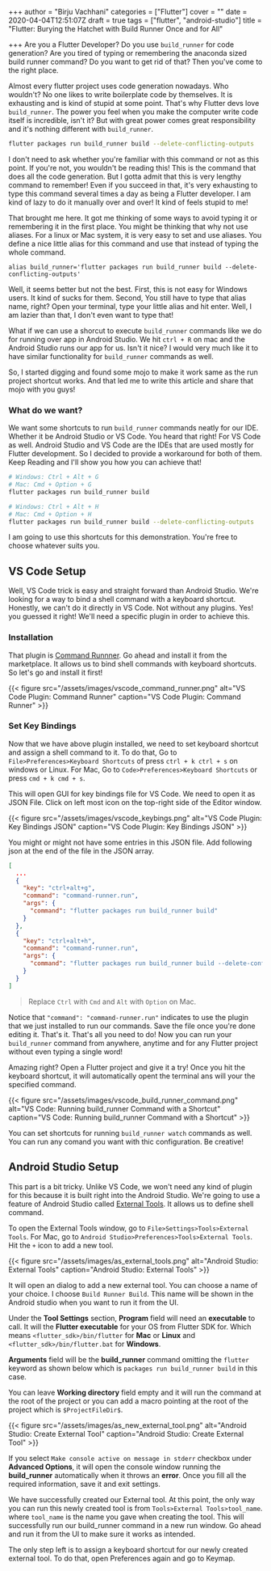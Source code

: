 +++
author = "Birju Vachhani"
categories = ["Flutter"]
cover = ""
date = 2020-04-04T12:51:07Z
draft = true
tags = ["flutter", "android-studio"]
title = "Flutter: Burying the Hatchet with Build Runner Once and for All"

+++
Are you a Flutter Developer? Do you use `build_runner` for code generation? Are you tired of typing or remembering the anaconda sized build runner command? Do you want to get rid of that? Then you've come to the right place.

Almost every flutter project uses code generation nowadays. Who wouldn't? No one likes to write boilerplate code by themselves. It is exhausting and is kind of stupid at some point. That's why Flutter devs love `build_runner`. The power you feel when you make the computer write code itself is incredible, isn't it? But with great power comes great responsibility and it's nothing different with `build_runner`.

```bash
flutter packages run build_runner build --delete-conflicting-outputs
```

I don't need to ask whether you're familiar with this command or not as this point. If you're not, you wouldn't be reading this! This is the command that does all the code generation. But I gotta admit that this is very lengthy command to remember! Even if you succeed in that, it's very exhausting to type this command several times a day as being a Flutter developer. I am kind of lazy to do it manually over and over! It kind of feels stupid to me!

That brought me here. It got me thinking of some ways to avoid typing it or remembering it in the first place. You might be thinking that why not use aliases. For a linux or Mac system, it is very easy to set and use aliases. You define a nice little alias for this command and use that instead of typing the whole command.

```shell
alias build_runner='flutter packages run build_runner build --delete-conflicting-outputs'
```

Well, it seems better but not the best. First, this is not easy for Windows users. It kind of sucks for them. Second, You still have to type that alias name, right? Open your terminal, type your little alias and hit enter. Well, I am lazier than that, I don't even want to type that!

What if we can use a shorcut to execute `build_runner` commands like we do for running over app in Android Studio. We hit `ctrl + R` on mac and the Android Studio runs our app for us. Isn't it nice? I would very much like it to have similar functionality for `build_runner` commands as well.

So, I started digging and found some mojo to make it work same as the run project shortcut works. And that led me to write this article and share that mojo with you guys!

### What do we want?

We want some shortcuts to run `build_runner` commands neatly for our IDE. Whether it be Android Studio or VS Code. You heard that right! For VS Code as well. Android Studio and VS Code are the IDEs that are used mostly for Flutter development. So I decided to provide a workaround for both of them. Keep Reading and I'll show you how you can achieve that!

```bash
# Windows: Ctrl + Alt + G
# Mac: Cmd + Option + G
flutter packages run build_runner build
```

```bash
# Windows: Ctrl + Alt + H
# Mac: Cmd + Option + H
flutter packages run build_runner build --delete-conflicting-outputs
```

I am going to use this shortcuts for this demonstration. You're free to choose whatever suits you.

## VS Code Setup

Well, VS Code trick is easy and straight forward than Android Studio. We're looking for a way to bind a shell command with a keyboard shortcut. Honestly, we can't do it directly in VS Code. Not without any plugins. Yes! you guessed it right! We'll need a specific plugin in order to achieve this.

### Installation

That plugin is [Command Runnner](https://marketplace.visualstudio.com/items?itemName=edonet.vscode-command-runner). Go ahead and install it from the marketplace. It allows us to bind shell commands with keyboard shortcuts. So let's go and install it first!

{{< figure src="/assets/images/vscode_command_runner.png" alt="VS Code Plugin: Command Runner" caption="VS Code Plugin: Command Runner" >}}

### Set Key Bindings

Now that we have above plugin installed, we need to set keyboard shortcut and assign a shell command to it. To do that, Go to `File>Preferences>Keyboard Shortcuts` of press `ctrl + k ctrl + s` on windows or Linux. For Mac, Go to `Code>Preferences>Keyboard Shortcuts` or press `cmd + k cmd + s`.

This will open GUI for key bindings file for VS Code. We need to open it as JSON File. Click on left most icon on the top-right side of the Editor window.

{{< figure src="/assets/images/vscode_keybings.png" alt="VS Code Plugin: Key Bindings JSON" caption="VS Code Plugin: Key Bindings JSON" >}}

You might or might not have some entries in this JSON file. Add following json at the end of the file in the JSON array.

```json
[
  ...
  {
    "key": "ctrl+alt+g",
    "command": "command-runner.run",
    "args": {
      "command": "flutter packages run build_runner build"
    }
  },
  {
    "key": "ctrl+alt+h",
    "command": "command-runner.run",
    "args": {
      "command": "flutter packages run build_runner build --delete-conflicting-outputs"
    }
  }
]
```

> Replace `Ctrl` with `Cmd` and `Alt` with `Option` on Mac.

Notice that `"command": "command-runner.run"` indicates to use the plugin that we just installed to run our commands. Save the file once you're done editing it. That's it. That's all you need to do! Now you can run your `build_runner` command from anywhere, anytime and for any Flutter project without even typing a single word!

Amazing right? Open a Flutter project and give it a try! Once you hit the keyboard shortcut, it will automatically opent the terminal ans will your the specified command.

{{< figure src="/assets/images/vscode_build_runner_command.png" alt="VS Code: Running build_runner Command with a Shortcut" caption="VS Code: Running build_runner Command with a Shortcut" >}}

You can set shortcuts for running `build_runner watch` commands as well. You can run any comand you want with thic configuration. Be creative!

## Android Studio Setup

This part is a bit tricky. Unlike VS Code, we won't need any kind of plugin for this because it is built right into the Android Studio. We're going to use a feature of Android Studio called [External Tools](https://www.jetbrains.com/help/idea/settings-tools-external-tools.html "External Tools"). It allows us to define shell command.

To open the External Tools window, go to `File>Settings>Tools>External Tools`. For Mac, go to `Android Studio>Preferences>Tools>External Tools`. Hit the `+` icon to add a new tool.

{{< figure src="/assets/images/as_external_tools.png" alt="Android Studio: External Tools" caption="Android Studio: External Tools" >}}

It will open an dialog to add a new external tool. You can choose a name of your choice. I choose `Build Runner Build`. This name will be shown in the Android studio when you want to run it from the UI.

Under the **Tool Settings** section, **Program** field will need an **executable** to call. It will the **Flutter executable** for your OS from Flutter SDK for. Which means `<flutter_sdk>/bin/flutter` for **Mac** or **Linux** and `<flutter_sdk>/bin/flutter.bat` for **Windows**.

**Arguments** field will be the **build_runner** command omitting the `flutter` keyword as shown below which is `packages run build_runner build` in this case.

You can leave **Working directory** field empty and it will run the command at the root of the project or you can add a macro pointing at the root of the project which is `$ProjectFileDir$`.

{{< figure src="/assets/images/as_new_external_tool.png" alt="Android Studio: Create External Tool" caption="Android Studio: Create External Tool" >}}

If you select `Make console active on message in stderr` checkbox under **Advanced Options**, it will open the console window running the **build_runner** automatically when it throws an **error**. Once you fill all the required information, save it and exit settings.

We have successfully created our External tool. At this point, the only way you can run this newly created tool is from `Tools>External Tools>tool_name`. where `tool_name` is the name you gave when creating the tool. This will successfully run our build_runner command in a new run window. Go ahead and run it from the UI to make sure it works as intended.

The only step left is to assign a keyboard shortcut for our newly created external tool. To do that, open Preferences again and go to Keymap. 
